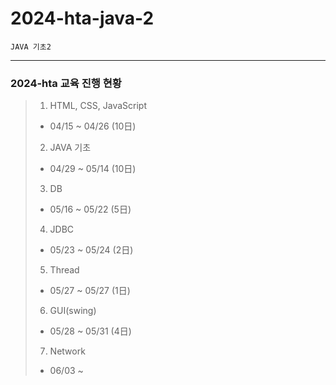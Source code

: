 # 2024-hta-java-2

```
JAVA 기초2
```

--- 

### 2024-hta 교육 진행 현황

> 1. HTML, CSS, JavaScript
>   * 04/15 ~ 04/26 (10日)
> 
>  
> 2. JAVA 기초
>   * 04/29 ~ 05/14 (10日)
> 
>  
> 3. DB
>   * 05/16 ~ 05/22 (5日)
>   
>  
> 4. JDBC
>   * 05/23 ~ 05/24 (2日)
>  
>  
> 5. Thread
>   * 05/27 ~ 05/27 (1日)
>  
>  
> 6. GUI(swing)
>   * 05/28 ~ 05/31 (4日)
>   
>  
> 7. Network
>   * 06/03 ~ 
